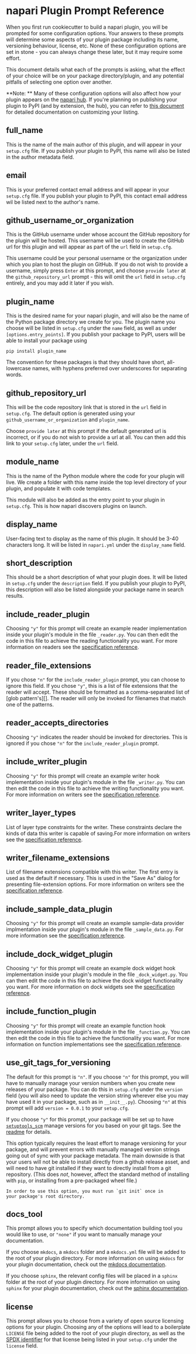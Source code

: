 # napari Plugin Prompt Reference

When you first run cookiecutter to build a napari plugin, you will be prompted
for some configuration options. Your answers to these prompts will determine
some aspects of your plugin package including its name, versioning behaviour,
license, etc. None of these configuration options are set in stone - you
can always change these later, but it may require some effort.

This document details what each of the prompts is asking, what the effect
of your choice will be on your package directory/plugin, and any potential
pitfalls of selecting one option over another.

**Note: ** Many of these configuration options will also affect how your plugin
appears on the [napari hub](https://www.napari-hub.org/). If you're planning
on publishing your plugin to PyPI (and by extension, the hub), you can refer
to [this document](https://github.com/chanzuckerberg/napari-hub/blob/main/docs/customizing-plugin-listing.md) for detailed documentation on customizing your listing.

## full_name

This is the name of the main author of this plugin, and will appear in your
`setup.cfg` file. If you publish your plugin to PyPI, this name will also be listed
in the author metadata field.

## email

This is your preferred contact email address and will appear in your `setup.cfg`
file. If you publish your plugin to PyPI, this contact email address wil be
listed next to the author's name.

## github_username_or_organization

This is the GitHub username under whose account the GitHub repository for the
plugin will be hosted. This username will be used to create the GitHub url
for this plugin and will appear as part of the `url` field in `setup.cfg`.

This username could be your personal username or the organization under which
you plan to host the plugin on GitHub. If you do not wish to provide a username,
simply press `Enter` at this prompt, and choose `provide later` at the
`github_repository_url` prompt - this will omit the `url` field in `setup.cfg`
entirely, and you may add it later if you wish.

## plugin_name

This is the desired name for your napari plugin, and will also be the name
of the Python package directory we create for you. The plugin name you choose
will be listed in `setup.cfg` under the `name` field, as well as under
`[options.entry_points]`. If you publish your package to PyPI, users will be able
to install your package using

```
pip install plugin_name
```

The convention for these packages is that they should have short, all-lowercase
names, with hyphens preferred over underscores for separating words.

## github_repository_url

This will be the code repository link that is stored in the `url` field in
`setup.cfg`. The default option is generated using your `github_username_or_organization` and `plugin_name`.

Choose `provide later` at this prompt if the default generated url is incorrect,
or if you do not wish to provide a url at all. You can then add this link to your
`setup.cfg` later, under the `url` field.

## module_name

This is the name of the Python module where the code for your plugin will live.
We create a folder with this name inside the top level directory of your plugin,
and populate it with code templates.

This module will also be added as the entry point to your plugin in `setup.cfg`.
This is how napari discovers plugins on launch.

## display_name

User-facing text to display as the name of this plugin. It should be 3-40
characters long. It will be listed in `napari.yml` under the `display_name`
field.

## short_description

This should be a short description of what your plugin does. It will be listed
in `setup.cfg` under the `description` field. If you publish your plugin to PyPI,
this description will also be listed alongside your package name in search results.

## include_reader_plugin

Choosing `"y"` for this prompt will create an example reader implementation
inside your plugin's module in the file `_reader.py`. You can then edit the code in this
file to achieve the reading functionality you want. For more information on
readers see the [specification reference][reader-spec].

## reader_file_extensions

If you chose `"n"` for the `include_reader_plugin` prompt, you can choose to
ignore this field. If you chose `"y"`, this is a list of file extensions that
the reader will accept. These should be formatted as a comma-separated list of
[glob pattern's][]. The reader will only be invoked for filenames that match
one of the patterns.

## reader_accepts_directories

Choosing `"y"` indicates the reader should be invoked for directories. This is
ignored if you chose `"n"` for the `include_reader_plugin` prompt.

## include_writer_plugin

Choosing `"y"` for this prompt will create an example writer hook
implementation inside your plugin's module in the file `_writer.py`. You can
then edit the code in this file to achieve the writing functionality you want.
For more information on writers see the [specification
reference][writer-spec].

## writer_layer_types

List of layer type constraints for the writer. These constraints declare the
kinds of data this writer is capable of saving.For more information on writers see the
[specification reference][writer-spec].

## writer_filename_extensions

List of filename extensions compatible with this writer. The first entry is
used as the default if necessary. This is used in the "Save As" dialog for
presenting file-extension options. For more information on writers see the
[specification reference][writer-spec].

## include_sample_data_plugin

Choosing `"y"` for this prompt will create an example sample-data provider
implmentation inside your plugin's module in the file `_sample_data.py`.
For more information see the [specification reference][sample-data-spec].

## include_dock_widget_plugin

Choosing `"y"` for this prompt will create an example dock widget hook implementation
inside your plugin's module in the file `_dock_widget.py`. You can then edit the code in this file
to achieve the dock widget functionality you want. For more information on dock widgets see the [specification reference][widget-spec].

## include_function_plugin

Choosing `"y"` for this prompt will create an example function hook implementation
inside your plugin's module in the file `_function.py`. You can then edit the code in this file
to achieve the functionality you want. For more information on function implementations see the [specification reference][widget-spec].

## use_git_tags_for_versioning

The default for this prompt is `"n"`. If you choose `"n"` for this prompt, you
will have to manually manage your version numbers when you create new releases
of your package. You can do this in `setup.cfg` under the `version` field (you
will also need to update the version string wherever else you may have used it
in your package, such as in `__init__.py`). Choosing `"n"` at this prompt will
add `version = 0.0.1` to your `setup.cfg`.

If you choose `"y"` for this prompt, your package will be set up to have
[`setuptools_scm`](https://github.com/pypa/setuptools_scm) manage versions for
you based on your git tags. See the
[readme](https://github.com/napari/cookiecutter-napari-plugin#automatic-deployment-and-version-management)
for details.

This option typically requires the least effort to manage versioning for your
package, and will prevent errors with manually managed version strings going out
of sync with your package metadata. The main downside is that your users will
not be able to install directly from a github release asset, and will need to
have git installed if they want to directly install from a git repository.
(This does _not_, however, affect the standard method of installing with `pip`, or
installing from a pre-packaged wheel file.)

```{note}
In order to use this option, you must run `git init` once in
your package's root directory.
```

## docs_tool

This prompt allows you to specify which documentation building tool
you would like to use, or `"none"` if you want to manually manage your documentation.

If you choose `mkdocs`, a `mkdocs` folder and a `mkdocs.yml` file will be added to
the root of your plugin directory. For more information on using `mkdocs` for your
plugin documentation, check out the [mkdocs documentation](https://www.mkdocs.org/).

If you choose `sphinx`, the relevant config files will be placed in a `sphinx` folder
at the root of your plugin directory. For more information on using `sphinx` for
your plugin documentation, check out the [sphinx documentation](https://www.sphinx-doc.org/en/main/).

## license

This prompt allows you to choose from a variety of open source licensing options
for your plugin. Choosing any of the options will lead to a boilerplate `LICENSE`
file being added to the root of your plugin directory, as well as the [SPDX identifier](https://spdx.org/licenses/)
for that license being listed in your `setup.cfg` under the `license` field.

[spec]: https://napari.org/plugins/stable/npe2_manifest_specification.html
[reader-spec]: https://napari.org/plugins/stable/npe2_manifest_specification.html#readers
[writer-spec]: https://napari.org/plugins/stable/npe2_manifest_specification.html#writers
[theme-spec]: https://napari.org/plugins/stable/npe2_manifest_specification.html#themes
[widget-spec]: https://napari.org/plugins/stable/npe2_manifest_specification.html#widgets-experimental
[sample-data-spec]: https://napari.org/plugins/stable/npe2_manifest_specification.html
[glob pattern]: https://en.wikipedia.org/wiki/Glob_(programming)
